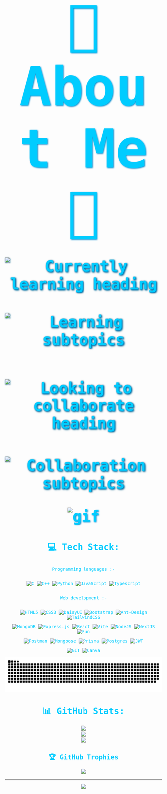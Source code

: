 
<div align="center" style="font-family: 'Fira Code', monospace; color: #00ccff;">

<h1 style="font-size: 3.5em; font-weight: 900; margin-bottom: 0.2em; text-shadow: 2px 2px 4px #0088cc;">
<div align="center" style="font-family: 'Fira Code', monospace; color: #00ccff;">

<h1 style="font-size: 3.5em; font-weight: 900; margin-bottom: 0.2em; text-shadow: 2px 2px 4px #0088cc;">
  🌱 About Me 🌱
</h1>




<!-- Static heading SVG no loop -->
<img 
  src="https://readme-typing-svg.demolab.com?font=Fira+Code&size=28&duration=100&pause=100000&center=true&vCenter=true&width=700&lines=Currently+learning:"
  alt="Currently learning heading"
  style="margin-bottom: 0.3em; filter: drop-shadow(1px 1px 2px #005577);"
/>

<!-- Looping subheading SVG for learning topics -->
<img 
  src="https://readme-typing-svg.demolab.com?font=Fira+Code&size=24&duration=5000&pause=1000&center=true&vCenter=true&width=700&loop=true&lines=DSA+in+C%2B%2B;Full+Stack+Web+Development;Generative+AI+and+Neural+Networks"
  alt="Learning subtopics"
  style="margin-bottom: 1em; filter: drop-shadow(1px 1px 2px #005577);"
/>

<!-- Static heading SVG no loop -->
<img 
  src="https://readme-typing-svg.demolab.com?font=Fira+Code&size=28&duration=100&pause=100000&center=true&vCenter=true&width=700&lines=Looking+to+collaborate+on:"
  alt="Looking to collaborate heading"
  style="margin-bottom: 0.3em; filter: drop-shadow(1px 1px 2px #005577);"
/>

<!-- Looping subheading SVG for collaboration topics -->
<img 
  src="https://readme-typing-svg.demolab.com?font=Fira+Code&size=24&duration=5000&pause=1000&center=true&vCenter=true&width=700&loop=true&lines=Full-stack+web+projects;Hackathons;AI+application+projects"
  alt="Collaboration subtopics"
  style="margin-top: 0.3em; filter: drop-shadow(1px 1px 2px #005577);"
/>

<img 
  src="https://media2.giphy.com/media/v1.Y2lkPTc5MGI3NjExYThkYWY1dTcwOXd5ZmpndnE0bDUzZzB0NGJ5NnZxbjZ1bW4yZm43bSZlcD12MV9pbnRlcm5hbF9naWZfYnlfaWQmY3Q9Zw/8P4bnTyGQykuHxhWOm/giphy.gif" 
  alt="gif"
  height="500"
  width="500">

</div>





# 💻 Tech Stack:

<br>
Programming languages :-
<br>
<br>

![C](https://img.shields.io/badge/c-%2300599C.svg?style=for-the-badge&logo=c&logoColor=white)
![C++](https://img.shields.io/badge/c++-%2300599C.svg?style=for-the-badge&logo=c%2B%2B&logoColor=white) 
![Python](https://img.shields.io/badge/python-3670A0?style=for-the-badge&logo=python&logoColor=ffdd54)
![JavaScript](https://img.shields.io/badge/javascript-%23323330.svg?style=for-the-badge&logo=javascript&logoColor=%23F7DF1E)
![Typescript](https://img.shields.io/badge/TypeScript-3178C6.svg?style=for-the-badge&logo=TypeScript&logoColor=white)
<br>
<br>


Web development :-
<br>
<br>

![HTML5](https://img.shields.io/badge/html5-%23E34F26.svg?style=for-the-badge&logo=html5&logoColor=white)
![CSS3](https://img.shields.io/badge/css3-%231572B6.svg?style=for-the-badge&logo=css3&logoColor=white)
![DaisyUI](https://img.shields.io/badge/daisyui-5A0EF8?style=for-the-badge&logo=daisyui&logoColor=white)
![Bootstrap](https://img.shields.io/badge/bootstrap-%238511FA.svg?style=for-the-badge&logo=bootstrap&logoColor=white)
![Ant-Design](https://img.shields.io/badge/-AntDesign-%230170FE?style=for-the-badge&logo=ant-design&logoColor=white)
![TailwindCSS](https://img.shields.io/badge/tailwindcss-%2338B2AC.svg?style=for-the-badge&logo=tailwind-css&logoColor=white)

![MongoDB](https://img.shields.io/badge/MongoDB-%234ea94b.svg?style=for-the-badge&logo=mongodb&logoColor=white)
![Express.js](https://img.shields.io/badge/express.js-%23404d59.svg?style=for-the-badge&logo=express&logoColor=%2361DAFB)
![React](https://img.shields.io/badge/react-%2320232a.svg?style=for-the-badge&logo=react&logoColor=%2361DAFB)
![Vite](https://img.shields.io/badge/Vite-646CFF.svg?style=for-the-badge&logo=Vite&logoColor=white)
![NodeJS](https://img.shields.io/badge/node.js-6DA55F?style=for-the-badge&logo=node.js&logoColor=white)
![NextJS](https://img.shields.io/badge/Next.js-000000.svg?style=for-the-badge&logo=nextdotjs&logoColor=white)
![Bun](https://img.shields.io/badge/Bun-000000.svg?style=for-the-badge&logo=Bun&logoColor=white)

![Postman](https://img.shields.io/badge/Postman-FF6C37.svg?style=for-the-badge&logo=Postman&logoColor=white)
![Mongoose](https://img.shields.io/badge/Mongoose-880000.svg?style=for-the-badge&logo=Mongoose&logoColor=white)
![Prisma](https://img.shields.io/badge/Prisma-3982CE?style=for-the-badge&logo=Prisma&logoColor=white)
![Postgres](https://img.shields.io/badge/postgres-%23316192.svg?style=for-the-badge&logo=postgresql&logoColor=white)
![JWT](https://img.shields.io/badge/JWT-black?style=for-the-badge&logo=JSON%20web%20tokens)

![GIT](https://img.shields.io/badge/Git-F05032.svg?style=for-the-badge&logo=Git&logoColor=white)
![Canva](https://img.shields.io/badge/Canva-00C4CC.svg?style=for-the-badge&logo=Canva&logoColor=white)

<picture>
  <source media="(prefers-color-scheme: dark)" srcset="https://raw.githubusercontent.com/karthik5033/snk/refs/heads/output/github-contribution-grid-snake-dark.svg" />
  <source media="(prefers-color-scheme: light)" srcset="https://raw.githubusercontent.com/karthik5033/snk/refs/heads/output/github-contribution-grid-snake.svg" />
  <img alt="github contribution grid snake animation" src="https://raw.githubusercontent.com/karthik5033/snk/refs/heads/output/github-contribution-grid-snake.svg" />
</picture>






# 📊 GitHub Stats:
![](https://github-readme-stats.vercel.app/api?username=karthik5033&theme=dark&hide_border=false&include_all_commits=false&count_private=false)<br/>
![](https://github-readme-streak-stats.herokuapp.com/?user=karthik5033&theme=dark&hide_border=false)<br/>
![](https://github-readme-stats.vercel.app/api/top-langs/?username=karthik5033&theme=dark&hide_border=false&include_all_commits=false&count_private=false&layout=compact)

## 🏆 GitHub Trophies
![](https://github-profile-trophy.vercel.app/?username=karthik5033&theme=radical&no-frame=false&no-bg=true&margin-w=4)

---
[![](https://visitcount.itsvg.in/api?id=karthik5033&icon=0&color=0)](https://visitcount.itsvg.in)


